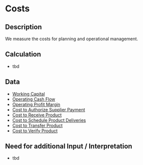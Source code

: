 # Costs

## Description
We measure the costs for planning and operational management.

## Calculation
* tbd

## Data
* [Working Capital](https://github.com/fraunhofer-iem/move-kpi-system/blob/35cd1c8f9b9bfb81bd4a0fdbf82b549e201f8595/kpis/Planning%20Performance/Working_Capital.md)
* [Operating Cash Flow](https://github.com/fraunhofer-iem/move-kpi-system/blob/35cd1c8f9b9bfb81bd4a0fdbf82b549e201f8595/kpis/Planning%20Performance/Operating_Cash_Flow.md)
* [Operating Profit Margin](https://github.com/fraunhofer-iem/move-kpi-system/blob/35cd1c8f9b9bfb81bd4a0fdbf82b549e201f8595/kpis/Planning%20Performance/COperating_Profit_Margin.md)
* [Cost to Authorize Supplier Payment](https://github.com/fraunhofer-iem/move-kpi-system/blob/35cd1c8f9b9bfb81bd4a0fdbf82b549e201f8595/kpis/Planning%20Performance/Cost_to_Authorize_Supplier_Payment.md)
* [Cost to Receive Product](https://github.com/fraunhofer-iem/move-kpi-system/blob/35cd1c8f9b9bfb81bd4a0fdbf82b549e201f8595/kpis/Planning%20Performance/Cost_to_Receive_Product.md)
* [Cost to Schedule Product Deliveries](https://github.com/fraunhofer-iem/move-kpi-system/blob/35cd1c8f9b9bfb81bd4a0fdbf82b549e201f8595/kpis/Planning%20Performance/Cost_to_Schedule_Product_Deliveries.md)
* [Cost to Transfer Product](https://github.com/fraunhofer-iem/move-kpi-system/blob/35cd1c8f9b9bfb81bd4a0fdbf82b549e201f8595/kpis/Planning%20Performance/Cost_to_Transfer_Product.md)
* [Cost to Verify Product](https://github.com/fraunhofer-iem/move-kpi-system/blob/35cd1c8f9b9bfb81bd4a0fdbf82b549e201f8595/kpis/Planning%20Performance/Cost_to_Verify_Product.md)

## Need for additional Input / Interpretation
* tbd
